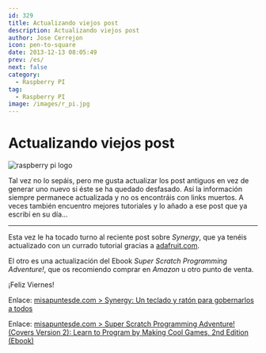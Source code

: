 ```yaml
---
id: 329
title: Actualizando viejos post
description: Actualizando viejos post
author: Jose Cerrejon
icon: pen-to-square
date: 2013-12-13 08:05:49
prev: /es/
next: false
category:
  - Raspberry PI
tag:
  - Raspberry PI
image: /images/r_pi.jpg
---
```


# Actualizando viejos post

![raspberry pi logo](/images/r_pi.jpg)

Tal vez no lo sepáis, pero me gusta actualizar los post antiguos en vez de generar uno nuevo si éste se ha quedado desfasado. Así la información siempre permanece actualizada y no os encontráis con links muertos. A veces también encuentro mejores tutoriales y lo añado a ese post que ya escribí en su día...

- - -
Esta vez le ha tocado turno al reciente post sobre *Synergy*, que ya tenéis actualizado con un currado tutorial gracias a [adafruit.com](http://adafruit.com).

El otro es una actualización del Ebook *Super Scratch Programming Adventure!*, que os recomiendo comprar en *Amazon* u otro punto de venta.

¡Feliz Viernes!

Enlace: [misapuntesde.com > Synergy: Un teclado y ratón para gobernarlos a todos](/post.php?id=322)

Enlace: [misapuntesde.com > Super Scratch Programming Adventure! (Covers Version 2): Learn to Program by Making Cool Games, 2nd Edition (Ebook)](/post.php?id=218)